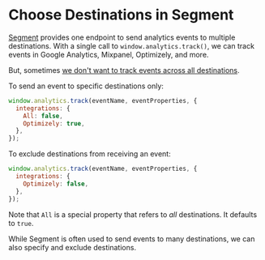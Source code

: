 # Choose Destinations in Segment

[Segment](https://segment.com/) provides one endpoint to send analytics events to multiple destinations. With a single call to `window.analytics.track()`, we can track events in Google Analytics, Mixpanel, Optimizely, and more.

But, sometimes [we don't want to track events across all destinations](https://segment.com/docs/connections/sources/catalog/libraries/website/javascript/#managing-data-flow-with-the-integrations-object).

To send an event to specific destinations only:

```js
window.analytics.track(eventName, eventProperties, {
  integrations: {
    All: false,
    Optimizely: true,
  },
});
```

To exclude destinations from receiving an event:

```js
window.analytics.track(eventName, eventProperties, {
  integrations: {
    Optimizely: false,
  },
});
```

Note that `All` is a special property that refers to _all_ destinations. It defaults to `true`.

While Segment is often used to send events to many destinations, we can also specify and exclude destinations.
